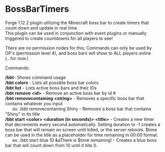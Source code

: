 # BossBarTimers
Forge 1.12.2 plugin utilizing the Minecraft boss bar to create timers that count down and update in real time.  
This plugin can be used in conjunction with event plugins or manually triggered to create countdowns for all players to see!  

There are no permission nodes for this; Commands can only be used by OP's (permission level 4), and boss bars will show to ALL players online (...for now.)  

Commands:

**/bbt**-  Shows command usage  
**/bbt colors** - Lists all possible boss bar colors  
**/bbt list** - Lists active boss bars and their IDs  
**/bbt remove \<id>** - Remove an active boss bar by id #   
**/bbt removecontaining \<string>** - Removes a specific boss bar that contains whatever you input  
&nbsp;&nbsp;&nbsp;&nbsp;&nbsp;&nbsp;ex. /bbt removecontaining Shiny  - Removes a boss bar that contains "Shiny" in its title  
**/bbt start \<color> <duration (in seconds)> \<title>** - Creates a new timer that decrements every second automatically. Setting duration to -1 creates a boss bar that will remain on screen until killed, or the server reboots. $time can be used in the title as a placeholder for time remaining in 00:00 format.  
&nbsp;&nbsp;&nbsp;&nbsp;&nbsp;&nbsp;ex. /bbt start blue 10 &aThere is $time remaining!  - Creates a blue boss bar that will count down from 10 until it hits 0.  
